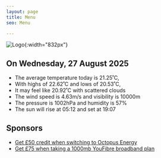 ```yaml
---
layout: page
title: Menu
seo: Menu

---
```


![Logo](/images/logo.jpg){:width="832px"}

<!-- weather_marker starts -->
## On Wednesday, 27 August 2025

- The average temperature today is 21.25˚C,
- With highs of 22.62˚C and lows of 20.53˚C,
- It may feel like 20.92˚C with scattered clouds
- The wind speed is 4.63m/s and visibility is 10000m
- The pressure is 1002hPa and humidity is 57%
- The sun will rise at 05:12 and set at 19:07

<!-- weather_marker ends -->

## Sponsors

- [Get £50 credit when switching to Octopus Energy](https://bit.ly/3oD1nnS)
- [Get £75 when taking a 1000mb YouFibre broadband plan](https://aklam.io/91zWhU?)
